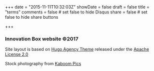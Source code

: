 +++
date = "2015-11-11T10:32:03Z"
showDate = false
draft = false
title = "terms"
comments = false	# set false to hide Disqus
share = false	# set false to hide share buttons

+++
### Innovation Box website ©2017

Site layout is based on [Hugo Agency Theme](https://github.com/digitalcraftsman/hugo-agency-theme) released under the [Apache License 2.0](http://www.apache.org/licenses/LICENSE-2.0)

Stock photography from [Kaboom Pics](http://kaboompics.com/)
